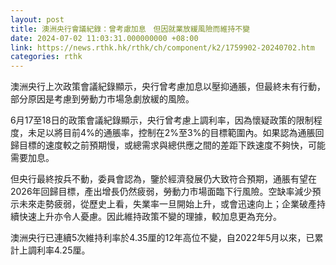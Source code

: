```yaml
---
layout: post
title: 澳洲央行會議紀錄：曾考慮加息　但因就業放緩風險而維持不變
date: 2024-07-02 11:03:31.000000000 +08:00
link: https://news.rthk.hk/rthk/ch/component/k2/1759902-20240702.htm
categories: rthk
---
```


澳洲央行上次政策會議紀錄顯示，央行曾考慮加息以壓抑通脹，但最終未有行動，部分原因是考慮到勞動力市場急劇放緩的風險。

6月17至18日的政策會議紀錄顯示，央行曾考慮上調利率，因為懷疑政策的限制程度，未足以將目前4%的通脹率，控制在2%至3%的目標範圍內。如果認為通脹回歸目標的速度較之前預期慢，或總需求與總供應之間的差距下跌速度不夠快，可能需要加息。

但央行最終按兵不動，委員會認為，鑒於經濟發展仍大致符合預期，通脹有望在2026年回歸目標，產出增長仍然疲弱，勞動力市場面臨下行風險。空缺率減少預示未來走勢疲弱，從歷史上看，失業率一旦開始上升，或會迅速向上；企業破產持續快速上升亦令人憂慮。因此維持政策不變的理據，較加息更為充分。

澳洲央行已連續5次維持利率於4.35厘的12年高位不變，自2022年5月以來，已累計上調利率4.25厘。

